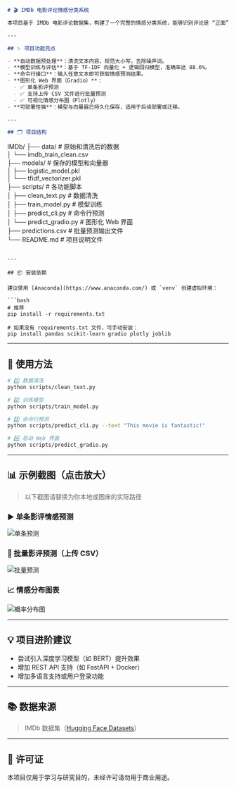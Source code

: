 ```markdown
# 🎬 IMDb 电影评论情感分类系统

本项目基于 IMDb 电影评论数据集，构建了一个完整的情感分类系统，能够识别评论是 “正面” 还是 “负面”。该系统结合了传统机器学习方法与现代 Web 接口，适合初学者学习自然语言处理（NLP）项目全流程。

---

## ✨ 项目功能亮点

- **自动数据预处理**：清洗文本内容，规范大小写，去除噪声词。
- **模型训练与评估**：基于 TF-IDF 向量化 + 逻辑回归模型，准确率达 88.6%。
- **命令行接口**：输入任意文本即可获取情感预测结果。
- **图形化 Web 界面（Gradio）**：
  - ✅ 单条影评预测  
  - ✅ 支持上传 CSV 文件进行批量预测  
  - ✅ 可视化情感分布图（Plotly）
- **可部署性强**：模型与向量器已持久化保存，适用于后续部署或迁移。

---

## 🗂️ 项目结构

```
IMDb/
├── data/                    # 原始和清洗后的数据  
│   └── imdb_train_clean.csv  
├── models/                  # 保存的模型和向量器  
│   ├── logistic_model.pkl  
│   └── tfidf_vectorizer.pkl  
├── scripts/                 # 各功能脚本  
│   ├── clean_text.py        # 数据清洗  
│   ├── train_model.py       # 模型训练  
│   ├── predict_cli.py       # 命令行预测  
│   └── predict_gradio.py    # 图形化 Web 界面  
├── predictions.csv          # 批量预测输出文件  
└── README.md                # 项目说明文件
```

---

## 📦 安装依赖

建议使用 [Anaconda](https://www.anaconda.com/) 或 `venv` 创建虚拟环境：

```bash
# 推荐
pip install -r requirements.txt

# 如果没有 requirements.txt 文件，可手动安装：
pip install pandas scikit-learn gradio plotly joblib
```

---

## 🚀 使用方法

```bash
# 1️⃣ 数据清洗
python scripts/clean_text.py

# 2️⃣ 训练模型
python scripts/train_model.py

# 3️⃣ 命令行预测
python scripts/predict_cli.py --text "This movie is fantastic!"

# 4️⃣ 启动 Web 界面
python scripts/predict_gradio.py
```

---

## 📊 示例截图（点击放大）

> 以下截图请替换为你本地或图床的实际路径

### ▶️ 单条影评情感预测  
![单条预测](![image](https://github.com/user-attachments/assets/5a7b9596-911c-4c00-9b0e-fb834bf5567a))

### 📁 批量影评预测（上传 CSV）  
![批量预测](![image](https://github.com/user-attachments/assets/325f57a0-72b8-43a5-b3d2-a38ef593decd))

### 📈 情感分布图表  
![概率分布图](![image](https://github.com/user-attachments/assets/a6d7f91a-d4a6-4b9d-9d2e-29d24223d5cb))

---

## 💡 项目进阶建议

- 尝试引入深度学习模型（如 BERT）提升效果
- 增加 REST API 支持（如 FastAPI + Docker）
- 增加多语言支持或用户登录功能

---

## 📚 数据来源

> IMDb 数据集（[Hugging Face Datasets](https://huggingface.co/datasets/imdb)）

---

## 📄 许可证

本项目仅用于学习与研究目的，未经许可请勿用于商业用途。
